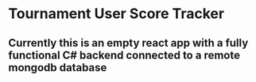 # Tournament User Score Tracker

## Currently this is an empty react app with a fully functional C# backend connected to a remote mongodb database

